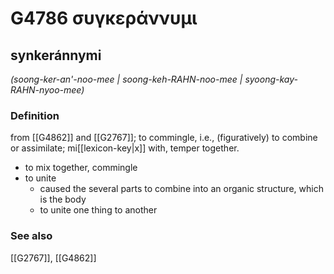 # G4786 συγκεράννυμι

## synkeránnymi

_(soong-ker-an'-noo-mee | soong-keh-RAHN-noo-mee | syoong-kay-RAHN-nyoo-mee)_

### Definition

from [[G4862]] and [[G2767]]; to commingle, i.e., (figuratively) to combine or assimilate; mi[[lexicon-key|x]] with, temper together.

- to mix together, commingle
- to unite
  - caused the several parts to combine into an organic structure, which is the body
  - to unite one thing to another

### See also

[[G2767]], [[G4862]]

